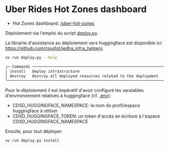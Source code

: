 # Uber Rides Hot Zones dashboard

- Hot Zones dashboard: [/uber-hot-zones](./uber-hot-zones/README.md)

Déploiement via l'emploi du script [deploy.py](deploy.py).

La librairie d'assistance au déploiement vers huggingface est disponible ici: https://github.com/cguillot/jedha_infra_helpers.

```bash
uv run deploy.py --help

╭─ Commands ────────────────────────────────────────────────────────────╮
│ install   Deploy infrastructure                                       │
│ destroy   Destroy all deployed resources related to the deployment    │
╰───────────────────────────────────────────────────────────────────────╯
```

Pour le déploiement il est impératif d'avoir configuré les varaiables d'environnement relatives à huggingface (cf. [.env](../../../.env.sample)):
- CDSD_HUGGINGFACE_NAMESPACE: le nom du profil/espace huggingface à utiliser
- CDSD_HUGGINGFACE_TOKEN: un token d'accés en écriture à l'espace CDSD_HUGGINGFACE_NAMESPACE

Ensuite, pour tout déployer:
```bash
uv run deploy.py install
```
